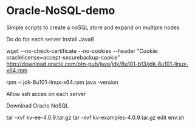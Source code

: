 # Oracle-NoSQL-demo
Simple scripts to create a noSQL store and expand on multiple nodes

Do do for each server
Install Java8

wget --no-check-certificate --no-cookies --header "Cookie: oraclelicense=accept-securebackup-cookie" http://download.oracle.com/otn-pub/java/jdk/8u101-b13/jdk-8u101-linux-x64.rpm 

rpm -i jdk-8u101-linux-x64.rpm
java -version

Allow ssh acces on each server

Download Oracle NoSQL

tar -xvf kv-ee-4.0.9.tar.gz
tar -xvf kv-examples-4.0.9.tar.gz
edit env.sh
